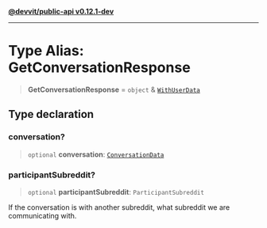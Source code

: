 [**@devvit/public-api v0.12.1-dev**](../../README.md)

---

# Type Alias: GetConversationResponse

> **GetConversationResponse** = `object` & [`WithUserData`](WithUserData.md)

## Type declaration

### conversation?

> `optional` **conversation**: [`ConversationData`](ConversationData.md)

### participantSubreddit?

> `optional` **participantSubreddit**: `ParticipantSubreddit`

If the conversation is with another subreddit, what subreddit we are communicating with.
